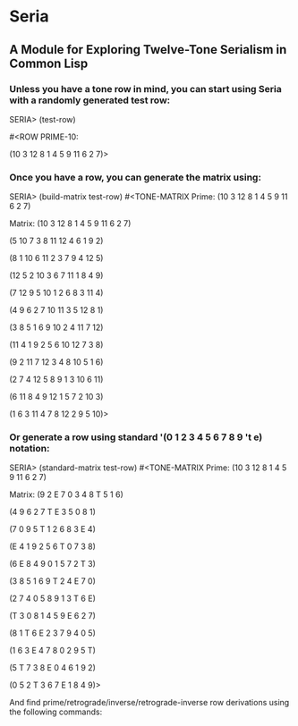 # Seria
## A Module for Exploring Twelve-Tone Serialism in Common Lisp

### Unless you have a tone row in mind, you can start using Seria with a randomly generated test row:

SERIA> (test-row)

#<ROW PRIME-10: 

(10 3 12 8 1 4 5 9 11 6 2 7)>

### Once you have a row, you can generate the matrix using:

SERIA> (build-matrix test-row)
#<TONE-MATRIX 
Prime:
(10 3 12 8 1 4 5 9 11 6 2 7)

Matrix:
(10 3 12 8 1 4 5 9 11 6 2 7)
              
(5 10 7 3 8 11 12 4 6 1 9 2)
              
(8 1 10 6 11 2 3 7 9 4 12 5)
              
(12 5 2 10 3 6 7 11 1 8 4 9)
              
(7 12 9 5 10 1 2 6 8 3 11 4)
              
(4 9 6 2 7 10 11 3 5 12 8 1)
              
(3 8 5 1 6 9 10 2 4 11 7 12)
              
(11 4 1 9 2 5 6 10 12 7 3 8)
              
(9 2 11 7 12 3 4 8 10 5 1 6)
              
(2 7 4 12 5 8 9 1 3 10 6 11)
              
(6 11 8 4 9 12 1 5 7 2 10 3)
              
(1 6 3 11 4 7 8 12 2 9 5 10)>

### Or generate a row using standard '(0 1 2 3 4 5 6 7 8 9 't e) notation:
  
SERIA> (standard-matrix test-row)
#<TONE-MATRIX 
Prime:
(10 3 12 8 1 4 5 9 11 6 2 7)

Matrix:
(9 2 E 7 0 3 4 8 T 5 1 6)
              
(4 9 6 2 7 T E 3 5 0 8 1)
              
(7 0 9 5 T 1 2 6 8 3 E 4)
              
(E 4 1 9 2 5 6 T 0 7 3 8)
              
(6 E 8 4 9 0 1 5 7 2 T 3)
              
(3 8 5 1 6 9 T 2 4 E 7 0)
              
(2 7 4 0 5 8 9 1 3 T 6 E)
              
(T 3 0 8 1 4 5 9 E 6 2 7)
              
(8 1 T 6 E 2 3 7 9 4 0 5)
              
(1 6 3 E 4 7 8 0 2 9 5 T)
              
(5 T 7 3 8 E 0 4 6 1 9 2)
              
(0 5 2 T 3 6 7 E 1 8 4 9)>

And find prime/retrograde/inverse/retrograde-inverse row derivations using the following commands:
